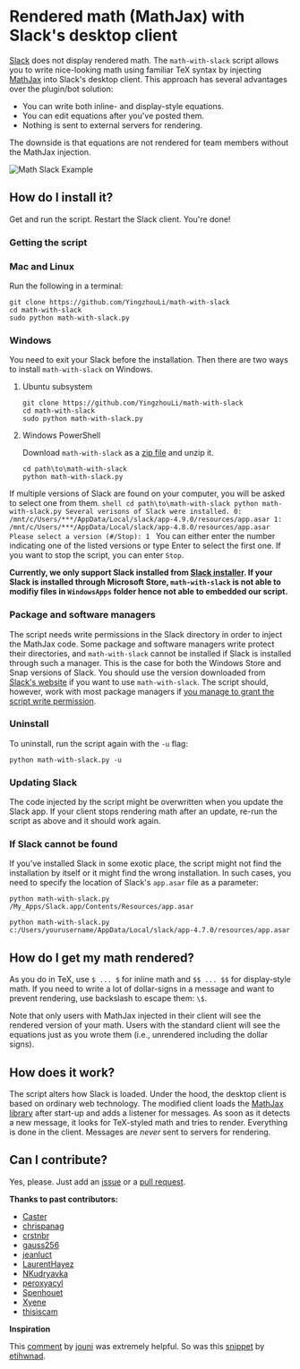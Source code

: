 # Rendered math (MathJax) with Slack's desktop client

[Slack](https://slack.com) does not display rendered math. The `math-with-slack` script allows you to write nice-looking math using familiar TeX syntax by injecting [MathJax](https://www.mathjax.org) into Slack's desktop client. This approach has several advantages over the plugin/bot solution:

  * You can write both inline- and display-style equations.
  * You can edit equations after you've posted them.
  * Nothing is sent to external servers for rendering.

The downside is that equations are not rendered for team members without the MathJax injection.


![Math Slack Example](math-slack.gif "Amazing maths!")


## How do I install it?

Get and run the script. Restart the Slack client. You're done!

### Getting the script

### Mac and Linux

Run the following in a terminal:

```shell
git clone https://github.com/YingzhouLi/math-with-slack
cd math-with-slack
sudo python math-with-slack.py
```

### Windows


You need to exit your Slack before the installation. Then there are two ways to install `math-with-slack` on Windows.

   1. Ubuntu subsystem
    
      ```shell
      git clone https://github.com/YingzhouLi/math-with-slack
      cd math-with-slack
      sudo python math-with-slack.py
      ```
      
   2. Windows PowerShell
   
      Download `math-with-slack` as a [zip file](https://github.com/YingzhouLi/math-with-slack/archive/master.zip) and unzip it.
    
      ```shell
      cd path\to\math-with-slack
      python math-with-slack.py
      ```
      
   If multiple versions of Slack are found on your computer, you will be asked to select one from them.
      ```shell
      cd path\to\math-with-slack
      python math-with-slack.py
      Several verisons of Slack were installed.
       0: /mnt/c/Users/***/AppData/Local/slack/app-4.9.0/resources/app.asar
       1: /mnt/c/Users/***/AppData/Local/slack/app-4.8.0/resources/app.asar
      Please select a version (#/Stop): 1
      ```
   You can either enter the number indicating one of the listed versions
   or type Enter to select the first one. If you want to stop the
   script, you can enter `Stop`.
   
   **Currently, we only support Slack installed from [Slack installer](https://slack.com/downloads/windows).
   If your Slack is installed through Microsoft Store, `math-with-slack` is not able to modifiy files in `WindowsApps`
   folder hence not able to embedded our script.**


### Package and software managers

The script needs write permissions in the Slack directory in order to inject the MathJax code. 
Some package and software managers write protect their directories, and `math-with-slack` cannot be installed 
if Slack is installed through such a manager. This is the case for both the Windows Store and Snap versions of Slack. 
You should use the version downloaded from [Slack's website](https://slack.com/downloads/windows) if you want to use 
`math-with-slack`. The script should, however, work with most package managers if 
[you manage to grant the script write permission](https://github.com/fsavje/math-with-slack/issues/32#issuecomment-479852799).


### Uninstall

To uninstall, run the script again with the `-u` flag:

```shell
python math-with-slack.py -u
```


### Updating Slack

The code injected by the script might be overwritten when you update the Slack app. 
If your client stops rendering math after an update, re-run the script as above and it should work again.


### If Slack cannot be found

If you've installed Slack in some exotic place, the script might not find the installation by itself or it 
might find the wrong installation. In such cases, you need to specify the location of Slack's
`app.asar` file as a parameter:

```shell
python math-with-slack.py /My_Apps/Slack.app/Contents/Resources/app.asar
```

```shell
python math-with-slack.py c:/Users/yourusername/AppData/Local/slack/app-4.7.0/resources/app.asar
```


## How do I get my math rendered?

As you do in TeX, use `$ ... $` for inline math and `$$ ... $$` for display-style math. 
If you need to write a lot of dollar-signs in a message and want to prevent rendering,
use backslash to escape them: `\$`.

Note that only users with MathJax injected in their client will see the rendered version of your math.
Users with the standard client will see the equations just as you wrote them 
(i.e., unrendered including the dollar signs).


## How does it work?

The script alters how Slack is loaded. Under the hood, the desktop client is based on ordinary web technology. 
The modified client loads the [MathJax library](https://www.mathjax.org) after start-up and adds a listener for messages.
As soon as it detects a new message, it looks for TeX-styled math and tries to render.
Everything is done in the client. Messages are *never* sent to servers for rendering.


## Can I contribute?

Yes, please. Just add an [issue](https://github.com/fsavje/math-with-slack/issues) or a [pull request](https://github.com/fsavje/math-with-slack/pulls).


**Thanks to past contributors:**

* [Caster](https://github.com/Caster)
* [chrispanag](https://github.com/chrispanag)
* [crstnbr](https://github.com/crstnbr)
* [gauss256](https://github.com/gauss256)
* [jeanluct](https://github.com/jeanluct)
* [LaurentHayez](https://github.com/LaurentHayez)
* [NKudryavka](https://github.com/NKudryavka)
* [peroxyacyl](https://github.com/peroxyacyl)
* [Spenhouet](https://github.com/Spenhouet)
* [Xyene](https://github.com/Xyene)
* [thisiscam](https://github.com/thisiscam)

**Inspiration**

This [comment](https://gist.github.com/DrewML/0acd2e389492e7d9d6be63386d75dd99#gistcomment-1981178) by [jouni](https://github.com/jouni) was extremely helpful. So was this [snippet](https://gist.github.com/etihwnad/bc63ec9b87af586e1435) by [etihwnad](https://github.com/etihwnad).
